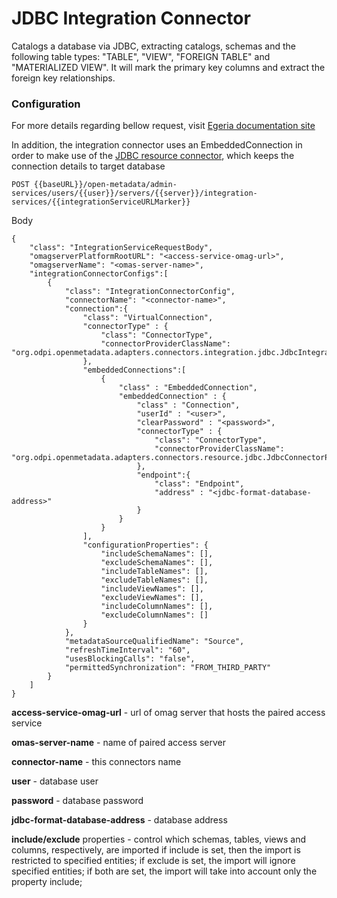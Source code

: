<!-- SPDX-License-Identifier: CC-BY-4.0 -->
<!-- Copyright Contributors to the ODPi Egeria project. -->

# JDBC Integration Connector

Catalogs a database via JDBC, extracting catalogs, schemas and the following table types: "TABLE", "VIEW", "FOREIGN TABLE" and "MATERIALIZED VIEW". 
It will mark the primary key columns and extract the foreign key relationships.


### Configuration

For more details regarding bellow request, visit [Egeria documentation site](https://egeria-project.org/guides/admin/servers/configuring-an-integration-daemon/#configure-the-integration-services)

In addition, the integration connector uses an EmbeddedConnection in order to make use of the [JDBC resource connector](../jdbc-resource-connector/README.MD), which keeps the connection details to target database 
```
POST {{baseURL}}/open-metadata/admin-services/users/{{user}}/servers/{{server}}/integration-services/{{integrationServiceURLMarker}}
```
Body
```
{
    "class": "IntegrationServiceRequestBody",
    "omagserverPlatformRootURL": "<access-service-omag-url>",
    "omagserverName": "<omas-server-name>",
    "integrationConnectorConfigs":[ 
        {
            "class": "IntegrationConnectorConfig",
            "connectorName": "<connector-name>",
            "connection":{
                "class": "VirtualConnection",
                "connectorType" : {
                    "class": "ConnectorType",
                    "connectorProviderClassName": "org.odpi.openmetadata.adapters.connectors.integration.jdbc.JdbcIntegrationConnectorProvider"
                },
                "embeddedConnections":[
                    {
                        "class" : "EmbeddedConnection",
                        "embeddedConnection" : {
                            "class" : "Connection",
                            "userId" : "<user>",
                            "clearPassword" : "<password>",
                            "connectorType" : {
                                "class": "ConnectorType",
                                "connectorProviderClassName": "org.odpi.openmetadata.adapters.connectors.resource.jdbc.JdbcConnectorProvider"
                            },
                            "endpoint":{
                                "class": "Endpoint",
                                "address" : "<jdbc-format-database-address>"
                            }
                        }
                    }
                ],
                "configurationProperties": {
                    "includeSchemaNames": [],
                    "excludeSchemaNames": [],
                    "includeTableNames": [],
                    "excludeTableNames": [],
                    "includeViewNames": [],
                    "excludeViewNames": [],
                    "includeColumnNames": [],
                    "excludeColumnNames": []
                }
            },  
            "metadataSourceQualifiedName": "Source",
            "refreshTimeInterval": "60", 
            "usesBlockingCalls": "false",
            "permittedSynchronization": "FROM_THIRD_PARTY"
        }
    ]
}
```

**access-service-omag-url** - url of omag server that hosts the paired access service

**omas-server-name** - name of paired access server

**connector-name** - this connectors name

**user** - database user

**password** - database password

**jdbc-format-database-address** - database address

**include/exclude** properties - control which schemas, tables, views and columns, respectively, are imported
if include is set, then the import is restricted to specified entities; 
if exclude is set, the import will ignore specified entities; 
if both are set, the import will take into account only the property include;

